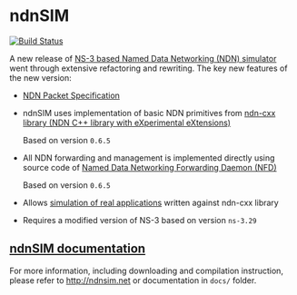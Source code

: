 ndnSIM
======

[![Build Status](https://travis-ci.org/named-data-ndnSIM/ndnSIM.svg)](https://travis-ci.org/named-data-ndnSIM/ndnSIM)

A new release of [NS-3 based Named Data Networking (NDN) simulator](http://ndnsim.net/)
went through extensive refactoring and rewriting.  The key new features of the new
version:

- [NDN Packet Specification](http://named-data.net/doc/NDN-packet-spec/current/)

- ndnSIM uses implementation of basic NDN primitives from
  [ndn-cxx library (NDN C++ library with eXperimental eXtensions)](http://named-data.net/doc/ndn-cxx/)

  Based on version `0.6.5`

- All NDN forwarding and management is implemented directly using source code of
  [Named Data Networking Forwarding Daemon (NFD)](http://named-data.net/doc/NFD/)

  Based on version `0.6.5`

- Allows [simulation of real applications](http://ndnsim.net/guide-to-simulate-real-apps.html)
  written against ndn-cxx library

- Requires a modified version of NS-3 based on version `ns-3.29`

[ndnSIM documentation](http://ndnsim.net)
---------------------------------------------

For more information, including downloading and compilation instruction, please refer to
http://ndnsim.net or documentation in `docs/` folder.
